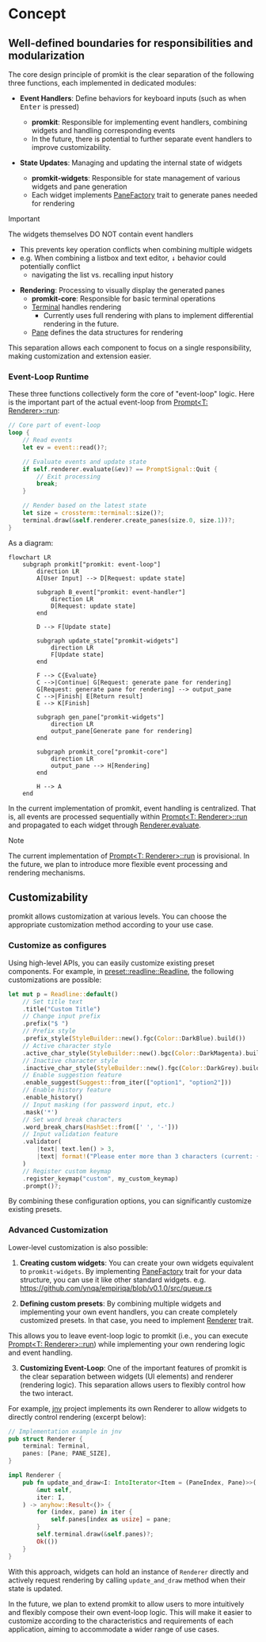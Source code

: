# Concept

## Well-defined boundaries for responsibilities and modularization

The core design principle of promkit is the clear separation of the following three functions,
each implemented in dedicated modules:

- **Event Handlers**: Define behaviors for keyboard inputs (such as when <kbd>Enter</kbd> is pressed)
  - **promkit**: Responsible for implementing event handlers, combining widgets and handling corresponding events
  - In the future, there is potential to further separate event handlers to improve customizability.

- **State Updates**: Managing and updating the internal state of widgets
  - **promkit-widgets**: Responsible for state management of various widgets and pane generation
  - Each widget implements
  [PaneFactory](https://docs.rs/promkit/0.8.0/promkit/trait.PaneFactory.html)
  trait to generate panes needed for rendering

> [!IMPORTANT]
> The widgets themselves DO NOT contain event handlers
> - This prevents key operation conflicts
> when combining multiple widgets
> - e.g. When combining a listbox and text editor, <kbd>↓</kbd>
> behavior could potentially conflict
>   - navigating the list vs. recalling input history

- **Rendering**: Processing to visually display the generated panes
  - **promkit-core**: Responsible for basic terminal operations
  - [Terminal](https://docs.rs/promkit_core/0.1.0/terminal/struct.Terminal.html) handles rendering
    - Currently uses full rendering with plans to implement differential rendering in the future.
  - [Pane](https://docs.rs/promkit_core/0.1.0/pane/struct.Pane.html)
  defines the data structures for rendering

This separation allows each component to focus on a single responsibility,
making customization and extension easier.

### Event-Loop Runtime

These three functions collectively form the core of "event-loop" logic.
Here is the important part of the actual event-loop from
[Prompt<T: Renderer>::run](https://docs.rs/promkit/0.8.0/promkit/struct.Prompt.html#method.run):

```rust
// Core part of event-loop
loop {
    // Read events
    let ev = event::read()?;

    // Evaluate events and update state
    if self.renderer.evaluate(&ev)? == PromptSignal::Quit {
        // Exit processing
        break;
    }

    // Render based on the latest state
    let size = crossterm::terminal::size()?;
    terminal.draw(&self.renderer.create_panes(size.0, size.1))?;
}
```

As a diagram:

```mermaid
flowchart LR
    subgraph promkit["promkit: event-loop"]
        direction LR
        A[User Input] --> D[Request: update state]

        subgraph B_event["promkit: event-handler"]
            direction LR
            D[Request: update state]
        end

        D --> F[Update state]

        subgraph update_state["promkit-widgets"]
            direction LR
            F[Update state]
        end

        F --> C{Evaluate}
        C -->|Continue| G[Request: generate pane for rendering]
        G[Request: generate pane for rendering] --> output_pane
        C -->|Finish| E[Return result]
        E --> K[Finish]
        
        subgraph gen_pane["promkit-widgets"]
            direction LR
            output_pane[Generate pane for rendering]
        end

        subgraph promkit_core["promkit-core"]
            direction LR
            output_pane --> H[Rendering]
        end

        H --> A
    end
```

In the current implementation of promkit, event handling is centralized.
That is, all events are processed sequentially within
[Prompt<T: Renderer>::run](https://docs.rs/promkit/0.8.0/promkit/struct.Prompt.html#method.run)
and propagated to each widget through
[Renderer.evaluate](https://docs.rs/promkit/0.8.0/promkit/trait.Renderer.html#tymethod.evaluate).

> [!NOTE]
> The current implementation of
> [Prompt<T: Renderer>::run](https://docs.rs/promkit/0.8.0/promkit/struct.Prompt.html#method.run)
> is provisional. In the future,
> we plan to introduce more flexible event processing and rendering mechanisms.

## Customizability

promkit allows customization at various levels.
You can choose the appropriate customization method
according to your use case.

### Customize as configures

Using high-level APIs, you can easily customize existing preset components. For example, in
[preset::readline::Readline](https://github.com/ynqa/promkit/blob/v0.8.0/promkit/src/preset/readline.rs),
the following customizations are possible:

```rust
let mut p = Readline::default()
    // Set title text
    .title("Custom Title")
    // Change input prefix
    .prefix("$ ")
    // Prefix style
    .prefix_style(StyleBuilder::new().fgc(Color::DarkBlue).build())
    // Active character style
    .active_char_style(StyleBuilder::new().bgc(Color::DarkMagenta).build())
    // Inactive character style
    .inactive_char_style(StyleBuilder::new().fgc(Color::DarkGrey).build())
    // Enable suggestion feature
    .enable_suggest(Suggest::from_iter(["option1", "option2"]))
    // Enable history feature
    .enable_history()
    // Input masking (for password input, etc.)
    .mask('*')
    // Set word break characters
    .word_break_chars(HashSet::from([' ', '-']))
    // Input validation feature
    .validator(
        |text| text.len() > 3,
        |text| format!("Please enter more than 3 characters (current: {} characters)", text.len()),
    )
    // Register custom keymap
    .register_keymap("custom", my_custom_keymap)
    .prompt()?;
```

By combining these configuration options, you can significantly customize existing presets.

### Advanced Customization

Lower-level customization is also possible:

1. **Creating custom widgets**: You can create your own widgets equivalent to `promkit-widgets`. 
By implementing
[PaneFactory](https://docs.rs/promkit/0.8.0/promkit/trait.PaneFactory.html)
trait for your data structure, you can use it like other standard widgets.
e.g. https://github.com/ynqa/empiriqa/blob/v0.1.0/src/queue.rs

2. **Defining custom presets**: By combining multiple widgets and implementing your own event handlers, 
you can create completely customized presets. In that case, you need to implement
[Renderer](https://docs.rs/promkit/0.8.0/promkit/trait.Renderer.html) trait.

This allows you to leave event-loop logic to promkit (i.e., you can execute
[Prompt<T: Renderer>::run](https://docs.rs/promkit/0.8.0/promkit/struct.Prompt.html#method.run))
while implementing your own rendering logic and event handling.

3. **Customizing Event-Loop**: One of the important features of promkit is the clear separation
between widgets (UI elements) and renderer (rendering logic). This separation allows users to flexibly
control how the two interact.

For example, [jnv](https://github.com/ynqa/jnv) project implements its own Renderer to allow 
widgets to directly control rendering (excerpt below):

```rust
// Implementation example in jnv
pub struct Renderer {
    terminal: Terminal,
    panes: [Pane; PANE_SIZE],
}

impl Renderer {
    pub fn update_and_draw<I: IntoIterator<Item = (PaneIndex, Pane)>>(
        &mut self,
        iter: I,
    ) -> anyhow::Result<()> {
        for (index, pane) in iter {
            self.panes[index as usize] = pane;
        }
        self.terminal.draw(&self.panes)?;
        Ok(())
    }
}
```

With this approach, widgets can hold an instance of `Renderer` directly and actively request 
rendering by calling `update_and_draw` method when their state is updated.

In the future, we plan to extend promkit to allow users to more intuitively and flexibly compose 
their own event-loop logic. This will make it easier to customize according to the characteristics 
and requirements of each application, aiming to accommodate a wider range of use cases.
